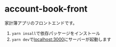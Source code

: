 # account-book-front

家計簿アプリのフロントエンドです。

1. `yarn insall`で依存パッケージをインストール
2. `yarn dev`で[localhost:3000](https://localhost:3000)にサーバーが起動します
